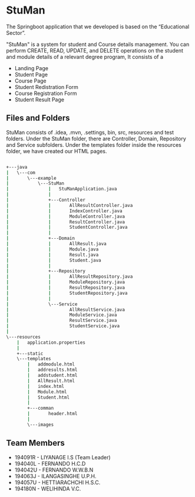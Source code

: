 # StuMan

The Springboot application that we developed is based on the “Educational Sector”.

"StuMan" is a system for student and Course details management. You can perform CREATE, READ, UPDATE, and DELETE operations on the student and module details of a relevant degree program, It consists of a 

- Landing Page
- Student Page
- Course Page
- Student Redistration Form 
- Course Registration Form
- Student Result Page

## Files and Folders

StuMan consists of .idea, .mvn, .settings, bin, src, resources and test folders. Under the StuMan folder, there are Controller, Domain, Repository and Service subfolders. Under the templates folder inside the resources folder, we have created our HTML pages.

```bash

+---java
|   \---com
|       \---example
|           \---StuMan
|               |   StuManApplication.java
|               |   
|               +---Controller
|               |       AllResultController.java
|               |       IndexController.java
|               |       ModuleController.java
|               |       ResultController.java
|               |       StudentController.java
|               |       
|               +---Domain
|               |       AllResult.java
|               |       Module.java
|               |       Result.java
|               |       Student.java
|               |       
|               +---Repository
|               |       AllResultRepository.java
|               |       ModuleRepository.java
|               |       ResultRepository.java
|               |       StudentRepository.java
|               |       
|               \---Service
|                       AllResultService.java
|                       ModuleService.java
|                       ResultService.java
|                       StudentService.java
|                       
\---resources
    |   application.properties
    |   
    +---static
    \---templates
        |   addmodule.html
        |   addresults.html
        |   addstudent.html
        |   AllResult.html
        |   index.html
        |   Module.html
        |   Student.html
        |   
        +---comman
        |       header.html
        |       
        \---images

```

## Team Members 

- 194091R - LIYANAGE I.S (Team Leader)
- 194040L - FERNANDO H.C.D
- 194042U - FERNANDO W.W.B.N
- 194063J - ILANGASINGHE U.P.H.
- 194057U - HETTIARACHCHI H.S.C.
- 194180N - WELIHINDA V.C.



